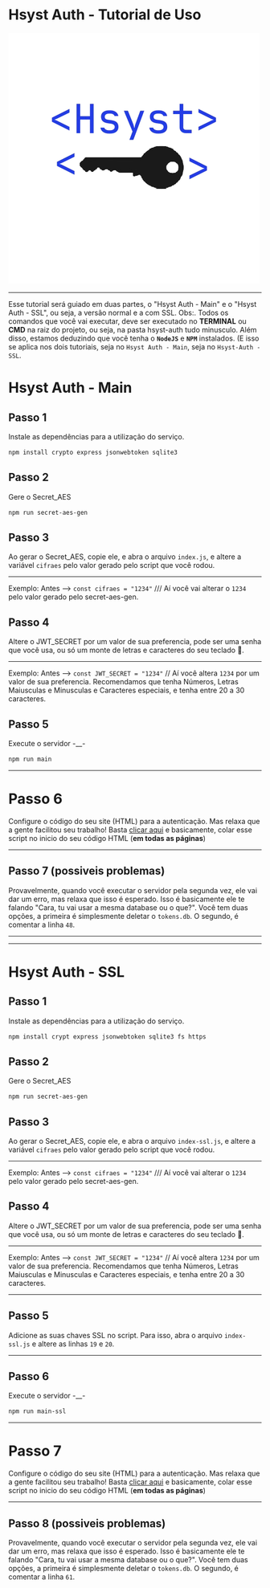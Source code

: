 # Hsyst Auth - Tutorial de Uso
![Logo Hsyst Auth](https://github.com/Hsyst/Hsyst-Auth/blob/main/Hsyst_Auth-semfundo.png)

---

Esse tutorial será guiado em duas partes, o "Hsyst Auth - Main" e o "Hsyst Auth - SSL", ou seja, a versão normal e a com SSL.
Obs:. Todos os comandos que você vai executar, deve ser executado no **TERMINAL** ou **CMD** na raiz do projeto, ou seja, na pasta hsyst-auth tudo minusculo. Além disso, estamos deduzindo que vocẽ tenha o **`NodeJS`** e **`NPM`** instalados. (E isso se aplica nos dois tutoriais, seja no `Hsyst Auth - Main`, seja no `Hsyst-Auth - SSL`.

# Hsyst Auth - Main

## Passo 1
Instale as dependências para a utilização do serviço.
```sh
npm install crypto express jsonwebtoken sqlite3
```

## Passo 2
Gere o Secret_AES
```sh
npm run secret-aes-gen
```

## Passo 3
Ao gerar o Secret_AES, copie ele, e abra o arquivo `index.js`, e altere a variável `cifraes` pelo valor gerado pelo script que você rodou.

---

Exemplo: Antes --> `const cifraes = "1234"`  /// Aí você vai alterar o `1234` pelo valor gerado pelo secret-aes-gen.


## Passo 4
Altere o JWT_SECRET por um valor de sua preferencia, pode ser uma senha que você usa, ou só um monte de letras e caracteres do seu teclado 🙂.

---

Exemplo: Antes --> `const JWT_SECRET = "1234"` // Aí você altera `1234` por um valor de sua preferencia. Recomendamos que tenha Números, Letras Maiusculas e Minusculas e Caracteres especiais, e tenha entre 20 a 30 caracteres.


## Passo 5
Execute o servidor -__-

```sh
npm run main
```

---

# Passo 6
Configure o código do seu site (HTML) para a autenticação. Mas relaxa que a gente facilitou seu trabalho! Basta [clicar aqui](https://github.com/Hsyst/Hsyst-Auth/?tab=readme-ov-file#o-que-devo-alterar-no-meu-c%C3%B3digo) e basicamente, colar esse script no inicio do seu código HTML (**em todas as páginas**)

---

## Passo 7 (possiveis problemas)
Provavelmente, quando você executar o servidor pela segunda vez, ele vai dar um erro, mas relaxa que isso é esperado. Isso é basicamente ele te falando "Cara, tu vai usar a mesma database ou o que?". Você tem duas opções, a primeira é simplesmente deletar o `tokens.db`. O segundo, é comentar a linha `48`.

---
---

# Hsyst Auth - SSL

## Passo 1
Instale as dependências para a utilização do serviço.
```sh
npm install crypt express jsonwebtoken sqlite3 fs https
```

## Passo 2
Gere o Secret_AES
```sh
npm run secret-aes-gen
```

## Passo 3
Ao gerar o Secret_AES, copie ele, e abra o arquivo `index-ssl.js`, e altere a variável `cifraes` pelo valor gerado pelo script que você rodou.

---

Exemplo: Antes --> `const cifraes = "1234"`  /// Aí você vai alterar o `1234` pelo valor gerado pelo secret-aes-gen.


## Passo 4
Altere o JWT_SECRET por um valor de sua preferencia, pode ser uma senha que você usa, ou só um monte de letras e caracteres do seu teclado 🙂.

---

Exemplo: Antes --> `const JWT_SECRET = "1234"` // Aí você altera `1234` por um valor de sua preferencia. Recomendamos que tenha Números, Letras Maiusculas e Minusculas e Caracteres especiais, e tenha entre 20 a 30 caracteres.

---

## Passo 5
Adicione as suas chaves SSL no script. Para isso, abra o arquivo `index-ssl.js` e altere as linhas `19` e `20`.

---

## Passo 6
Execute o servidor -__-

```sh
npm run main-ssl
```
---

# Passo 7
Configure o código do seu site (HTML) para a autenticação. Mas relaxa que a gente facilitou seu trabalho! Basta [clicar aqui](https://github.com/Hsyst/Hsyst-Auth/?tab=readme-ov-file#o-que-devo-alterar-no-meu-c%C3%B3digo) e basicamente, colar esse script no inicio do seu código HTML (**em todas as páginas**)

---

## Passo 8 (possiveis problemas)
Provavelmente, quando você executar o servidor pela segunda vez, ele vai dar um erro, mas relaxa que isso é esperado. Isso é basicamente ele te falando "Cara, tu vai usar a mesma database ou o que?". Você tem duas opções, a primeira é simplesmente deletar o `tokens.db`. O segundo, é comentar a linha `61`.
